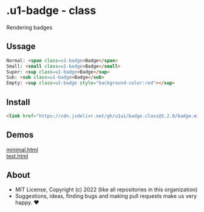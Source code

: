 # .u1-badge - class
Rendering badges

## Ussage

```html
Normal: <span class=u1-badge>Badge</span>
Small: <small class=u1-badge>Badge</small>
Super: <sup class=u1-badge>Badge</sup>
Sub: <sub class=u1-badge>Badge</sub>
Empty: <sup class=u1-badge style="background-color:red"></sup>
```

## Install

```html
<link href="https://cdn.jsdelivr.net/gh/u1ui/badge.class@3.2.0/badge.min.css" rel=stylesheet>
```

## Demos

[minimal.html](http://gcdn.li/u1ui/badge.class@main/tests/minimal.html)  
[test.html](http://gcdn.li/u1ui/badge.class@main/tests/test.html)  

## About

- MIT License, Copyright (c) 2022 <u1> (like all repositories in this organization) <br>
- Suggestions, ideas, finding bugs and making pull requests make us very happy. ♥

